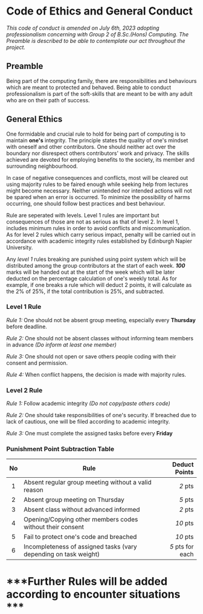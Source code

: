 # **Code of Ethics and General Conduct**

*This code of conduct is amended on July 6th, 2023 adopting professionalism concerning with Group 2 of B.Sc.(Hons) Computing. The Preamble is described to be able to contemplate our act throughout the project.*

## **Preamble**
Being part of the computing family, there are responsibilities and behaviours which are meant to protected and behaved. Being able to conduct professionalism is part of the soft-skills that are meant to be with any adult who are on their path of success.

## **General Ethics**
One formidable and crucial rule to hold for being part of computing is to maintain **one's** integrity. The principle states the quality of one's mindset with oneself and other contributors. One should neither act over the boundary nor disrespect others contributors' work and privacy. The skills achieved are devoted for employing benefits to the society, its member and surrounding neighbourhood.

In case of negative consequences and conflicts, most will be cleared out using majority rules to be faired enough while seeking help from lectures might become necessary. Neither unintended nor intended actions will not be spared when an error is occurred. To minimize the possibility of harms occurring, one should follow best practices and best behaviour.

Rule are seperated with levels. Level 1 rules are important but consequences of those are not as serious as that of level 2. In level 1, includes minimum  rules in order to avoid conflicts and miscommunication. As for level 2 rules which carry serious impact, penalty will be carried out in accordance with academic integrity rules established by Edinburgh Napier University.

Any *level 1* rules breaking are punished using point system which will be distributed among the group contributors at the start of each week. ***100*** marks will be handed out at the start of the week which will be later deducted on the percentage calculation of one's weekly total. As for example, if one breaks a rule which will deduct 2 points, it will calculate as the 2% of 25%, if the total contribution is 25%, and subtracted.

### **Level 1 Rule**

*Rule 1:* One should not be absent group meeting, especially every **Thursday** before deadline.

*Rule 2:* One should not be absent classes without informing team members in advance *(Do inform at least one member)*

*Rule 3:* One should not open or save others people coding with their consent and permission.

*Rule 4:* When conflict happens, the decision is made with majority rules.

### **Level 2 Rule**
*Rule 1:* Follow academic integrity *(Do not copy/paste others code)*

*Rule 2:* One should take responsibilities of one's security. If breached due to lack of cautious, one will be filed according to academic integrity.

*Rule 3:* One must complete the assigned tasks before every **Friday**

### **Punishment Point Subtraction Table**
| **No** | **Rule**                                                         | **Deduct Points** |
|:------:|------------------------------------------------------------------|------------------:|
|   1    | Absent regular group meeting without a valid reason              |           *2* pts |
|   2    | Absent group meeting on Thursday                                 |           *5* pts |
|   3    | Absent class without advanced informed                           |           *2* pts |
|   4    | Opening/Copying other members codes without their consent        |          *10* pts |
|   5    | Fail to protect one's code and breached                          |          *10* pts |
|   6    | Incompleteness of assigned tasks (vary depending on task weight) |  *5* pts for each |

# ***Further Rules will be added according to encounter situations ***